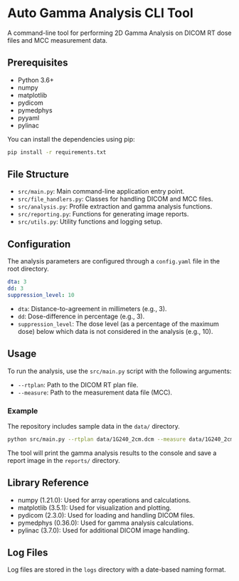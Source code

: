 # Auto Gamma Analysis CLI Tool

A command-line tool for performing 2D Gamma Analysis on DICOM RT dose files and MCC measurement data.

## Prerequisites

- Python 3.6+
- numpy
- matplotlib
- pydicom
- pymedphys
- pyyaml
- pylinac

You can install the dependencies using pip:
```bash
pip install -r requirements.txt
```

## File Structure

- `src/main.py`: Main command-line application entry point.
- `src/file_handlers.py`: Classes for handling DICOM and MCC files.
- `src/analysis.py`: Profile extraction and gamma analysis functions.
- `src/reporting.py`: Functions for generating image reports.
- `src/utils.py`: Utility functions and logging setup.

## Configuration

The analysis parameters are configured through a `config.yaml` file in the root directory.

```yaml
dta: 3
dd: 3
suppression_level: 10
```

- `dta`: Distance-to-agreement in millimeters (e.g., 3).
- `dd`: Dose-difference in percentage (e.g., 3).
- `suppression_level`: The dose level (as a percentage of the maximum dose) below which data is not considered in the analysis (e.g., 10).


## Usage

To run the analysis, use the `src/main.py` script with the following arguments:

- `--rtplan`: Path to the DICOM RT plan file.
- `--measure`: Path to the measurement data file (MCC).

### Example

The repository includes sample data in the `data/` directory.

```bash
python src/main.py --rtplan data/1G240_2cm.dcm --measure data/1G240_2cm.mcc
```

The tool will print the gamma analysis results to the console and save a report image in the `reports/` directory.

## Library Reference

- numpy (1.21.0): Used for array operations and calculations.
- matplotlib (3.5.1): Used for visualization and plotting.
- pydicom (2.3.0): Used for loading and handling DICOM files.
- pymedphys (0.36.0): Used for gamma analysis calculations.
- pylinac (3.7.0): Used for additional DICOM image handling.

## Log Files

Log files are stored in the `logs` directory with a date-based naming format.
